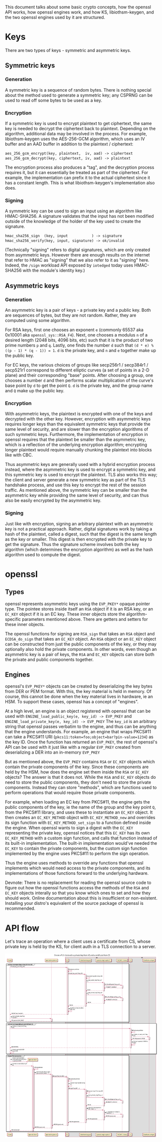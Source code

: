 This document talks about some basic crypto concepts, how the openssl API works, how openssl engines work, and how KS, libiothsm-keygen, and the two openssl engines used by it are structured.


# Keys

There are two types of keys - symmetric and asymmetric keys.


## Symmetric keys

### Generation

A symmetric key is a sequence of random bytes. There is nothing special about the method used to generate a symmetric key; any CSPRNG can be used to read off some bytes to be used as a key.

### Encryption

If a symmetric key is used to encrypt plaintext to get ciphertext, the same key is needed to decrypt the ciphertext back to plaintext. Depending on the algorithm, additional data may be involved in the process. For example, libiothsm-keygen uses the AES-256-GCM algorithm, which uses an IV buffer and an AAD buffer in addition to the plaintext / ciphertext:

```
aes_256_gcm_encrypt(key, plaintext,  iv, aad) -> ciphertext
aes_256_gcm_decrypt(key, ciphertext, iv, aad) -> plaintext
```

The encryption process also produces a "tag", and the decryption process requires it, but it can essentially be treated as part of the ciphertext. For example, the implementation can prefix it to the actual ciphertext since it has a constant length. This is what libiothsm-keygen's implementation also does.

### Signing

A symmetric key can be used to sign an input using an algorithm like HMAC-SHA256. A signature validates that the input has not been modified outside of the knowledge of the holder of the key used to create the signature.

```
hmac_sha256_sign  (key, input           ) -> signature
hmac_sha256_verify(key, input, signature) -> ok/invalid
```

(Technically "signing" refers to digital signatures, which are only created from asymmetric keys. However there are enough results on the internet that refer to HMAC as "signing" that we also refer to it as "signing" here. Indeed, the `/sign` workload API exposed by `iotedged` today uses HMAC-SHA256 with the module's identity key.)


## Asymmetric keys

### Generation

An asymmetric key is a pair of keys - a private key and a public key. Both are sequences of bytes, but they are not random. Rather, they are computed using some algorithm.

For RSA keys, first one chooses an exponent `e` (commonly 65537 aka 0x10001 aka `openssl_sys::RSA_F4`). Next, one chooses a modulus `n` of a desired length (2048 bits, 4096 bits, etc) such that it is the product of two prime numbers `p` and `q`. Lastly, one finds the number `d` such that `(d * e) % ((p - 1) * (q - 1)) = 1`. `d` is the private key, and `n` and `e` together make up the public key.

For EC keys, the various choices of groups like secp256r1 / secp384r1 / secp521r1 correspond to different elliptic curves (a set of points in a 2-D plane) and their corresponding "base" points. After choosing a group, one chooses a number `d` and then performs scalar multiplication of the curve's base point by `d` to get the point `Q`. `d` is the private key, and the group name and `Q` make up the public key.

### Encryption

With asymmetric keys, the plaintext is encrypted with one of the keys and decrypted with the other key. However, encryption with asymmetric keys requires longer keys than the equivalent symmetric keys that provide the same level of security, and are slower than the encryption algorithms of such symmetric keys. Furthermore, the implementation of encryption in openssl requires that the plaintext be smaller than the asymmetric key, which is a reflection of the underlying encryption algorithm; encrypting longer plaintext would require manually chunking the plaintext into blocks like with CBC.

Thus asymmetric keys are generally used with a hybrid encryption process instead, where the asymmetric key is used to encrypt a symmetric key, and this symmetric key is used to encrypt the plaintext. TLS also works this way; the client and server generate a new symmetric key as part of the TLS handshake process, and use this key to encrypt the rest of the session traffic. As mentioned above, the symmetric key can be smaller than the asymmetric key while providing the same level of security, and can thus also be easily encrypted by the asymmetric key.

### Signing

Just like with encryption, signing an arbitrary plaintext with an asymmetric key is not a practical approach. Rather, digital signatures work by taking a hash of the plaintext, called a digest, such that the digest is the same length as the key or smaller. This digest is then encrypted with the private key to get the signature. Thus the signature scheme involves both the key algorithm (which determines the encryption algorithm) as well as the hash algorithm used to compute the digest.


# openssl

## Types

openssl represents asymmetric keys using the `EVP_PKEY*` opaque pointer type. The pointee stores inside itself an `RSA` object if it is an RSA key, or an `EC_KEY` object if it is an EC key. These inner objects store the algorithm-specific parameters mentioned above. There are getters and setters for these inner objects.

The openssl functions for signing are `RSA_sign` that takes an `RSA` object and `ECDSA_do_sign` that takes an `EC_KEY` object. An `RSA` object or an `EC_KEY` object can be constructed from just the public components of the key, or they may optionally also hold the private components. In other words, even though an asymmetric key is a pair of keys, the `RSA` and `EC_KEY` objects can store both the private and public components together.


## Engines

openssl's `EVP_PKEY*` objects can be created by deserializing the key bytes from DER or PEM format. With this, the key material is held in memory. Of course, this cannot be done when the key material lives in hardware, ie an HSM. To support these cases, openssl has a concept of "engines".

At a high level, an engine is an object registered with openssl that can be used with `ENGINE_load_public_key(e, key_id) -> EVP_PKEY` and `ENGINE_load_private_key(e, key_id) -> EVP_PKEY` The `key_id` is an arbitrary string that openssl passes verbatim to the engine, and thus can be anything that the engine understands. For example, an engine that wraps PKCS#11 can take a PKCS#11 URI (`pkcs11:token=foo;object=bar?pin-value=1234`) as the key ID. Once the function has returned an `EVP_PKEY`, the rest of openssl's API can be used with it just like with a regular `EVP_PKEY` created from deserializing a DER into an in-memory `EVP_PKEY`

But as mentioned above, the `EVP_PKEY` contains `RSA` or `EC_KEY` objects which contain the private components of the key. Since these components are held by the HSM, how does the engine set them inside the `RSA` or `EC_KEY` objects? The answer is that it does not. While the `RSA` and `EC_KEY` objects do need to store the public components, they don't need to store the private components. Instead they can store "methods", which are functions used to perform operations that would require those private components.

For example, when loading an EC key from PKCS#11, the engine gets the public components of the key, ie the name of the group and the key point `Q`, from the PKCS#11 library, and uses these to instantiate an `EC_KEY` object. It then creates an `EC_KEY_METHOD` object with `EC_KEY_METHOD_new` and overrides its sign function with `EC_KEY_METHOD_set_sign` to a function defined inside the engine. When openssl wants to sign a digest with the `EC_KEY` representing the private key, openssl notices that this `EC_KEY` has its own `EC_KEY_METHOD` with a custom sign function, and calls that function instead of its built-in implementation. The built-in implementation would've needed the `EC_KEY` to contain the private components, but the custom sign function implemented by the engine uses PKCS#11 to perform the sign operation.

Thus the engine uses methods to override any functions that openssl implements which would need access to the private components, and its implementations of those functions forward to the underlying hardware.

Devnote: There is no replacement for reading the openssl source code to figure out how the openssl functions access the methods of the `RSA` and `EC_KEY` objects interally so that you know which ones to set and how they should work. Online documentation about this is insufficient or non-existent. Installing your distro's equivalent of the source package of openssl is recommended.


# API flow

Let's trace an operation where a client uses a certificate from CS, whose private key is held by the KS, for client auth in a TLS connection to a server.

![Create a TLS client with a private key from KS and a certificate from CS](img/openssl-engine-internals-tls-client.svg)
